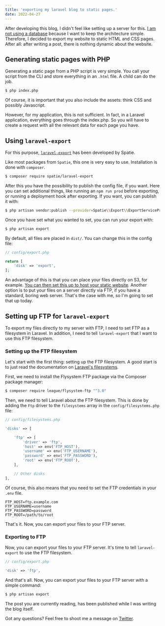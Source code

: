 ```yaml
---
title: 'exporting my laravel blog to static pages.'
date: 2022-04-27
---
```

After developing this blog, I didn't feel like setting up a server for this. [I am not using a database](https://robinmartijn.nl/posts/2022-04-26-22-39-27-how-i-built-this-blog-without-a-single-database/) because I want to keep the architecture simple. Therefore, I decided to export my website to static HTML and CSS pages. After all: after writing a post, there is nothing dynamic about the website.

## Generating static pages with PHP
Generating a static page from a PHP script is very simple. You call your script from the CLI and store everything in an `.html` file. A child can do the job.

```bash
$ php index.php
```

Of course, it is important that you also include the assets: think CSS and possibly Javascript.

However, for my application, this is not sufficient. In fact, in a Laravel application, everything goes through the index.php. So you will have to create a request with all the relevant data for each page you have.

## Using `laravel-export`
For this purpose, [`laravel-export`](https://github.com/spatie/laravel-export) has been developed by Spatie.

Like most packages from `Spatie`, this one is very easy to use. Installation is done with `composer`.

```bash
$ composer require spatie/laravel-export
```

After this you have the possibility to publish the config file, if you want. Here you can set additional things, like running an `npm run prod` before exporting, or running a deployment hook after exporting. If you want, you can publish it with:

```bash
$ php artisan vendor:publish --provider=Spatie\\Export\\ExportServiceProvider
```

Once you have set what you wanted to set, you can run your export with:

```bash
$ php artisan export
```

By default, all files are placed in `dist/`. You can change this in the config file:

```php
// config/export.php

return [
    'disk' => 'export',
];
```

An advantage of this is that you can place your files directly on S3, for example. [You can then set this up to host your static website](https://docs.aws.amazon.com/AmazonS3/latest/userguide/WebsiteHosting.html). Another option is to put your files on a server directly via FTP, if you have a standard, boring web server. That's the case with me, so I'm going to set that up today.

## Setting up FTP for `laravel-export`
To export my files directly to my server with FTP, I need to set FTP as a filesystem in Laravel. In addition, I need to tell `laravel-export` that I want to use this FTP filesystem.

### Setting up the FTP filesystem
Let's start with the first thing: setting up the FTP filesystem. A good start is to just read the documentation on [Laravel's filesystems](https://laravel.com/docs/9.x/filesystem#ftp-driver-configuration).

First, we need to install the Flysystem FTP package via the Composer package manager:

```bash
$ composer require league/flysystem-ftp "^3.0"
```

Then, we need to tell Laravel about the FTP filesystem. This is done by adding the `Ftp` driver to the `filesystems` array in the `config/filesystems.php` file:

```php
// config/filesystems.php

'disks' => [

    'ftp' => [
        'driver' => 'ftp',
        'host' => env('FTP_HOST'),
        'username' => env('FTP_USERNAME'),
        'password' => env('FTP_PASSWORD'),
        'root' => env('FTP_ROOT'),
    ],

    // Other disks
],
```

Of course, this also means that you need to set the FTP credentials in your `.env` file.

```
FTP_HOST=ftp.example.com
FTP_USERNAME=username
FTP_PASSWORD=password
FTP_ROOT=/path/to/root
```

That's it. Now, you can export your files to your FTP server.

### Exporting to FTP
Now, you can export your files to your FTP server. It's time to tell `laravel-export` to use the FTP filesystem.

```php
// config/export.php

'disk' => 'ftp',
```

And that's all. Now, you can export your files to your FTP server with a simple command:

```bash
$ php artisan export
```

The post you are currently reading, has been published while I was writing the blog itself.

Got any questions? Feel free to shoot me a message on [Twitter](https://twitter.com/RobinMartijn).